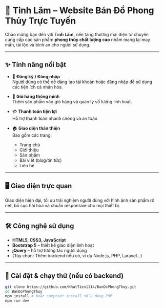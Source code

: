# 🧧 Tinh Lâm – Website Bán Đồ Phong Thủy Trực Tuyến

Chào mừng bạn đến với **Tinh Lâm**, nền tảng thương mại điện tử chuyên cung cấp các sản phẩm **phong thủy chất lượng cao** nhằm mang lại may mắn, tài lộc và bình an cho người sử dụng.

---

## ✨ Tính năng nổi bật

- 🔐 **Đăng ký / Đăng nhập**  
  Người dùng có thể dễ dàng tạo tài khoản hoặc đăng nhập để sử dụng các tiện ích cá nhân hóa.

- 🛒 **Giỏ hàng thông minh**  
  Thêm sản phẩm vào giỏ hàng và quản lý số lượng linh hoạt.

- 💳 **Thanh toán tiện lợi**  
  Hỗ trợ thanh toán nhanh chóng và an toàn.

- 🏠 **Giao diện thân thiện**  
  Bao gồm các trang:
  - Trang chủ
  - Giới thiệu
  - Sản phẩm
  - Bài viết (blog/tin tức)
  - Liên hệ

---

## 🖥️ Giao diện trực quan

Giao diện hiện đại, tối ưu trải nghiệm người dùng với hình ảnh sản phẩm rõ nét, bố cục hài hòa và chuẩn responsive cho mọi thiết bị.

---

## 🛠️ Công nghệ sử dụng

- **HTML5, CSS3, JavaScript**
- **Bootstrap 5** – thiết kế giao diện linh hoạt
- **jQuery** – hỗ trợ tương tác người dùng
- (Tùy chọn: Thêm backend nếu có, ví dụ Node.js, PHP, Laravel...)

---

## 🚀 Cài đặt & chạy thử (nếu có backend)

```bash
git clone https://github.com/NhatTien1114/BanDoPhongThuy.git
cd BanDoPhongThuy
npm install # hoặc composer install nếu dùng PHP
npm run dev


